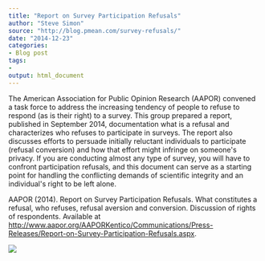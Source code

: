 ```yaml
---
title: "Report on Survey Participation Refusals"
author: "Steve Simon"
source: "http://blog.pmean.com/survey-refusals/"
date: "2014-12-23"
categories:
- Blog post
tags:
- 
output: html_document
---
```


The American Association for Public Opinion Research (AAPOR) convened a
task force to address the increasing tendency of people to refuse to
respond (as is their right) to a survey. This group prepared a report,
published in September 2014, documentation what is a refusal and
characterizes who refuses to participate in surveys. The report also
discusses efforts to persuade initially reluctant individuals to
participate (refusal conversion) and how that effort might infringe on
someone's privacy. If you are conducting almost any type of survey, you
will have to confront participation refusals, and this document can
serve as a starting point for handling the conflicting demands of
scientific integrity and an individual's right to be left
alone.

<!---More--->

AAPOR (2014). Report on Survey Participation Refusals. What constitutes
a refusal, who refuses, refusal aversion and conversion. Discussion of
rights of respondents. Available at
<http://www.aapor.org/AAPORKentico/Communications/Press-Releases/Report-on-Survey-Participation-Refusals.aspx>.

![](http://www.pmean.com/new-images/14/survey-refusals01.png)




